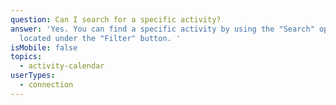 ```yaml
---
question: Can I search for a specific activity?
answer: 'Yes. You can find a specific activity by using the "Search" option
  located under the "Filter" button. '
isMobile: false
topics:
  - activity-calendar
userTypes:
  - connection
---
```

